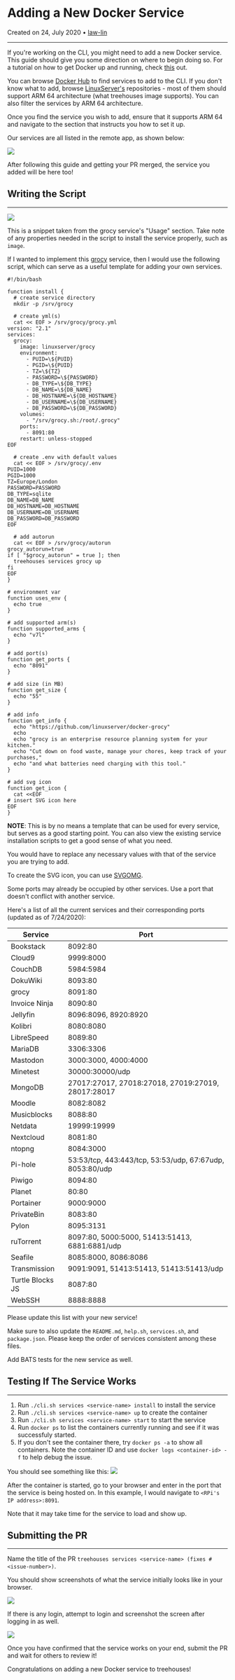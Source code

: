 # Adding a New Docker Service

Created on 24, July 2020 • [law-lin](https://github.com/law-lin)

---

If you're working on the CLI, you might need to add a new Docker service. This guide should give you some direction on where to begin doing so. For a tutorial on how to get Docker up and running, check [this](../vi/dockertutorial.md) out.

You can browse [Docker Hub](https://hub.docker.com/search?q=&type=image) to find services to add to the CLI. If you don't know what to add, browse [LinuxServer's](https://hub.docker.com/u/linuxserver) repositories - most of them should support ARM 64 architecture (what treehouses image supports). You can also filter the services by ARM 64 architecture.

Once you find the service you wish to add, ensure that it supports ARM 64 and navigate to the section that instructs you how to set it up.

Our services are all listed in the remote app, as shown below:

![](./images/20200724-remote-services.png)

After following this guide and getting your PR merged, the service you added will be here too!

## Writing the Script

---

![](./images/20200724-docker-snippet.png)

This is a snippet taken from the grocy service's "Usage" section. Take note of any properties needed in the script to install the service properly, such as `image`.

If I wanted to implement this [grocy](https://hub.docker.com/r/linuxserver/grocy) service, then I would use the following script, which can serve as a useful template for adding your own services.

```
#!/bin/bash

function install {
  # create service directory
  mkdir -p /srv/grocy

  # create yml(s)
  cat << EOF > /srv/grocy/grocy.yml
version: "2.1"
services:
  grocy:
    image: linuxserver/grocy
    environment:
      - PUID=\${PUID}
      - PGID=\${PUID}
      - TZ=\${TZ}
      - PASSWORD=\${PASSWORD}
      - DB_TYPE=\${DB_TYPE}
      - DB_NAME=\${DB_NAME}
      - DB_HOSTNAME=\${DB_HOSTNAME}
      - DB_USERNAME=\${DB_USERNAME}
      - DB_PASSWORD=\${DB_PASSWORD}
    volumes:
      - "/srv/grocy.sh:/root/.grocy"
    ports:
      - 8091:80
    restart: unless-stopped
EOF

  # create .env with default values
  cat << EOF > /srv/grocy/.env
PUID=1000
PGID=1000
TZ=Europe/London
PASSWORD=PASSWORD
DB_TYPE=sqlite
DB_NAME=DB_NAME
DB_HOSTNAME=DB_HOSTNAME
DB_USERNAME=DB_USERNAME
DB_PASSWORD=DB_PASSWORD
EOF

  # add autorun
  cat << EOF > /srv/grocy/autorun
grocy_autorun=true
if [ "$grocy_autorun" = true ]; then
  treehouses services grocy up
fi
EOF
}

# environment var
function uses_env {
  echo true
}

# add supported arm(s)
function supported_arms {
  echo "v7l"
}

# add port(s)
function get_ports {
  echo "8091"
}

# add size (in MB)
function get_size {
  echo "55"
}

# add info
function get_info {
  echo "https://github.com/linuxserver/docker-grocy"
  echo
  echo "grocy is an enterprise resource planning system for your kitchen."
  echo "Cut down on food waste, manage your chores, keep track of your purchases,"
  echo "and what batteries need charging with this tool."
}

# add svg icon
function get_icon {
  cat <<EOF
# insert SVG icon here
EOF
}
```

**NOTE**: This is by no means a template that can be used for every service, but serves as a good starting point. You can also view the existing service installation scripts to get a good sense of what you need.

You would have to replace any necessary values with that of the service you are trying to add.

To create the SVG icon, you can use [SVGOMG](https://jakearchibald.github.io/svgomg/).

Some ports may already be occupied by other services. Use a port that doesn't conflict with another service.

Here's a list of all the current services and their corresponding ports (updated as of 7/24/2020):

| Service          | Port                                                     |
| ---------------- | -------------------------------------------------------- |
| Bookstack        | 8092:80                                                  |
| Cloud9           | 9999:8000                                                |
| CouchDB          | 5984:5984                                                |
| DokuWiki         | 8093:80                                                  |
| grocy            | 8091:80                                                  |
| Invoice Ninja    | 8090:80                                                  |
| Jellyfin         | 8096:8096, 8920:8920                                     |
| Kolibri          | 8080:8080                                                |
| LibreSpeed       | 8089:80                                                  |
| MariaDB          | 3306:3306                                                |
| Mastodon         | 3000:3000, 4000:4000                                     |
| Minetest         | 30000:30000/udp                                          |
| MongoDB          | 27017:27017, 27018:27018, 27019:27019, 28017:28017       |
| Moodle           | 8082:8082                                                |
| Musicblocks      | 8088:80                                                  |
| Netdata          | 19999:19999                                              |
| Nextcloud        | 8081:80                                                  |
| ntopng           | 8084:3000                                                |
| Pi-hole          | 53:53/tcp, 443:443/tcp, 53:53/udp, 67:67udp, 8053:80/udp |
| Piwigo           | 8094:80                                                  |
| Planet           | 80:80                                                    |
| Portainer        | 9000:9000                                                |
| PrivateBin       | 8083:80                                                  |
| Pylon            | 8095:3131                                                |
| ruTorrent        | 8097:80, 5000:5000, 51413:51413, 6881:6881/udp           |
| Seafile          | 8085:8000, 8086:8086                                     |
| Transmission     | 9091:9091, 51413:51413, 51413:51413/udp                  |
| Turtle Blocks JS | 8087:80                                                  |
| WebSSH           | 8888:8888                                                |

Please update this list with your new service!

Make sure to also update the `README.md`, `help.sh`, `services.sh`, and `package.json`. Please keep the order of services consistent among these files.

Add BATS tests for the new service as well.

## Testing If The Service Works

---

1. Run `./cli.sh services <service-name> install` to install the service
2. Run `./cli.sh services <service-name> up` to create the container
3. Run `./cli.sh services <service-name> start` to start the service
4. Run `docker ps` to list the containers currently running and see if it was successfuly started.
5. If you don't see the container there, try `docker ps -a` to show all containers. Note the container ID and use `docker logs <container-id> -f` to help debug the issue.

You should see something like this:
![](./images/20200724-docker-ps.png)

After the container is started, go to your browser and enter in the port that the service is being hosted on. In this example, I would navigate to `<RPi's IP address>:8091`.

Note that it may take time for the service to load and show up.

## Submitting the PR

---

Name the title of the PR `treehouses services <service-name> (fixes #<issue-number>)`.

You should show screenshots of what the service initially looks like in your browser.

![](./images/20200724-grocy.png)

If there is any login, attempt to login and screenshot the screen after logging in as well.

![](./images/20200724-grocy-login.png)

Once you have confirmed that the service works on your end, submit the PR and wait for others to review it!

Congratulations on adding a new Docker service to treehouses!
